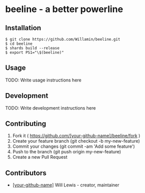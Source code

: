 # beeline - a better powerline

## Installation

```shell
$ git clone https://github.com/Willamin/beeline.git
$ cd beeline
$ shards build --release
$ export PS1="\$(beeline)"
```

## Usage

TODO: Write usage instructions here

## Development

TODO: Write development instructions here

## Contributing

1. Fork it ( https://github.com/[your-github-name]/beeline/fork )
2. Create your feature branch (git checkout -b my-new-feature)
3. Commit your changes (git commit -am 'Add some feature')
4. Push to the branch (git push origin my-new-feature)
5. Create a new Pull Request

## Contributors

- [[your-github-name]](https://github.com/[your-github-name]) Will Lewis - creator, maintainer

